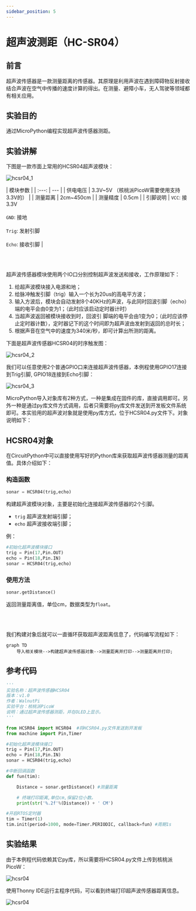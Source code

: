 ```yaml
---
sidebar_position: 5
---
```


# 超声波测距（HC-SR04）

## 前言
超声波传感器是一款测量距离的传感器。其原理是利用声波在遇到障碍物反射接收结合声波在空气中传播的速度计算的得出。在测量、避障小车，无人驾驶等领域都有相关应用。

## 实验目的
通过MicroPython编程实现超声波传感器测距。

## 实验讲解

下图是一款市面上常用的HCSR04超声波模块：

![hcsr04_1](./img/hcsr04/hcsr04_1.png) 

|  模块参数 |
|  :---:  | ---  |
| 供电电压  | 3.3V~5V （核桃派PicoW需要使用支持3.3V的） |
| 测量距离  | 2cm~450cm |
| 测量精度  | 0.5cm | 
| 引脚说明  | `VCC`: 接3.3V <br></br> `GND`: 接地 <br></br>  `Trig`: 发射引脚  <br></br> `Echo`: 接收引脚 |

<br></br>

超声波传感器模块使用两个IO口分别控制超声波发送和接收，工作原理如下：

1. 给超声波模块接入电源和地；
2. 给脉冲触发引脚（trig）输入一个长为20us的高电平方波；
3. 输入方波后，模块会自动发射8个40KHz的声波，与此同时回波引脚（echo）端的电平会由0变为1；（此时应该启动定时器计时）
4. 当超声波返回被模块接收到时，回波引 脚端的电平会由1变为0；（此时应该停止定时器计数），定时器记下的这个时间即为超声波由发射到返回的总时长；
5. 根据声音在空气中的速度为340米/秒，即可计算出所测的距离。

下面是超声波传感器HCSR04的时序触发图：

![hcsr04_2](./img/hcsr04/hcsr04_2.png) 

我们可以任意使用2个普通GPIO口来连接超声波传感器，本例程使用GPIO17连接到Trig引脚, GPIO18连接到Echo引脚：

![hcsr04_3](./img/hcsr04/hcsr04_3.png) 

MicroPython导入对象库有2种方式，一种是集成在固件的库，直接调用即可。另外一种是通过py库文件方式调用，后者只需要将py库文件发送到开发板文件系统即可。本实验用的超声波对象就是使用py库方式，位于HCSR04.py文件下。对象说明如下：

## HCSR04对象

在CircuitPython中可以直接使用写好的Python库来获取超声波传感器测量的距离值。具体介绍如下：

### 构造函数
```python
sonar = HCSR04(trig,echo)
```
构建超声波模块对象，主要是初始化连接超声波传感器的2个引脚。

- `trig` 超声波发射端引脚；
- `echo` 超声波接收端引脚；

例：
```python
#初始化超声波模块接口
trig = Pin(17,Pin.OUT)
echo = Pin(18,Pin.IN)
sonar = HCSR04(trig,echo)
```

### 使用方法
```python
sonar.getDistance()
```
返回测量距离值，单位cm，数据类型为`float`。

<br></br>

我们构建对象后就可以一直循环获取超声波距离信息了，代码编写流程如下：

```mermaid
graph TD
    导入相关模块-->构建超声波传感器对象-->测量距离并打印-->测量距离并打印;
```

## 参考代码

```python
'''
实验名称：超声波传感器HCSR04
版本：v1.0
作者：WalnutPi
实验平台：核桃派PicoW
说明：通过超声波传感器测距，并在OLED上显示。
'''

from HCSR04 import HCSR04  #将HCSR04.py文件发送到开发板
from machine import Pin,Timer

#初始化超声波模块接口
trig = Pin(17,Pin.OUT)
echo = Pin(18,Pin.IN)
sonar = HCSR04(trig,echo)

#中断回调函数
def fun(tim):

    Distance = sonar.getDistance() #测量距离

    # 终端打印距离,单位cm,保留2位小数。
    print(str('%.2f'%(Distance)) + ' CM')

#开启RTOS定时器
tim = Timer(1)
tim.init(period=1000, mode=Timer.PERIODIC, callback=fun) #周期1s
```

## 实验结果

由于本例程代码依赖其它py库，所以需要将HCSR04.py文件上传到核桃派PicoW：

![hcsr04](./img/hcsr04/hcsr04_4.png) 

使用Thonny IDE运行主程序代码，可以看到终端打印超声波传感器距离信息。

![hcsr04](./img/hcsr04/hcsr04_5.png) 
